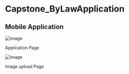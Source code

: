 # Capstone_ByLawApplication

## Mobile Application</h1>

![image](https://github.com/user-attachments/assets/1a6b7a13-fcd8-4357-b111-a6352a3151dc)

<p>Application Page</p>

![image](https://github.com/user-attachments/assets/cc3e7a5f-342d-4d1c-9350-3190ce41ba73)

<p>Image upload Page</p>


